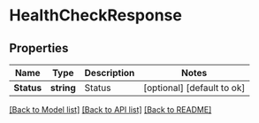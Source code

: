 # HealthCheckResponse

## Properties

Name | Type | Description | Notes
------------ | ------------- | ------------- | -------------
**Status** | **string** | Status | [optional] [default to ok]

[[Back to Model list]](../README.md#documentation-for-models) [[Back to API list]](../README.md#documentation-for-api-endpoints) [[Back to README]](../README.md)


